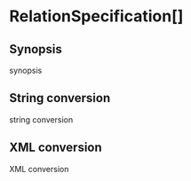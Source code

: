 # RelationSpecification[]

## Synopsis

synopsis

## String conversion

string conversion

## XML conversion

XML conversion

